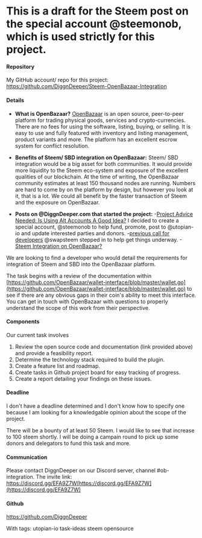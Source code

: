 # This is a draft for the Steem post on the special account @steemonob, which is used strictly for this project. 

#### Repository
My GitHub account/ repo for this project: https://github.com/DiggnDeeper/Steem-OpenBazaar-Integration

#### Details
- <b>What is OpenBazaar?</b>
[OpenBazaar](https://openbazaar.org/) is an open source, peer-to-peer platform for trading physical goods, services and crypto-currencies. There are no fees for using the software, listing, buying, or selling. It is easy to use and fully featured with inventory and listing management, product variants and more. The platform has an excellent escrow system for conflict resolution. 

- <b>Benefits of Steem/ SBD integration on OpenBazaar:</b>
Steem/ SBD integration would be a big asset for both communities. It would provide more liquidity to the Steem eco-system and exposure of the excellent qualities of our blockchain. At the time of writing, the OpenBazaar community estimates at least 150 thousand nodes are running. Numbers are hard to come by on the platform by design, but however you look at it, that is a lot. We could all benefit by the faster transaction of Steem and the exposure on OpenBazaar.

- <b>Posts on @DiggnDeeper.com that started the project:</b>
  -[Project Advice Needed: Is Using Alt Accounts A Good Idea?](https://busy.org/@diggndeeper.com/project-advice-needed-is-using-alt-accounts-a-good-idea) I decided to create a special account, @steemonob to help fund, promote, post to @utopian-io and update interested parties and donors. 
  -[previous call for developers](https://busy.org/@diggndeeper.com/dev-wanted-for-openbazaar-integration) @swapsteem stepped in to help get things underway.
  -[Steem Integration on OpenBazaar?](https://busy.org/@diggndeeper.com/steemintegrationonopenbazaar-t3jtsqwy0v)

We are looking to find a developer who would detail the requirements for integration of Steem and SBD into the OpenBazaar platform.  

The task begins with a review of the documentation within [https://github.com/OpenBazaar/wallet-interface/blob/master/wallet.go](https://github.com/OpenBazaar/wallet-interface/blob/master/wallet.go) to see if there are any obvious gaps in their coin's ability to meet this interface. You can get in touch with OpenBazaar with questions to properly understand the scope of this work from their perspective.

#### Components

Our current task involves
1. Review the open source code and documentation (link provided above) and provide a feasibility report.
2. Determine the technology stack required to build the plugin.
3. Create a feature list and roadmap.
4. Create tasks in Github project board for easy tracking of progress.
5. Create a report detailing your findings on these issues. 

#### Deadline
I don't have a deadline determined and I don't know how to specify one because I am looking for a knowledgable opinion about the scope of the project.

There will be a bounty of at least 50 Steem. I would like to see that increase to 100 steem shortly. I will be doing a campain round to pick up some donors and delegators to fund this task and more. 
#### Communication
Please contact DiggnDeeper on our Discord server, channel #ob-integration. The invite link: https://discord.gg/EFA9Z7W[https://discord.gg/EFA9Z7W](https://discord.gg/EFA9Z7W)

#### Github
https://github.com/DiggnDeeper

With tags: utopian-io task-ideas steem opensource 
